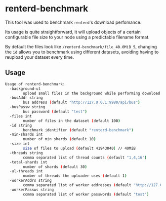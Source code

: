 # renterd-benchmark

This tool was used to benchmark `renterd`'s download perfomance. 

Its usage is quite straightforward, it will upload objects of a certain configurable file size to your node using a predictable filename format.

By default the files look like `/renterd-benchmark/file_40.0MiB_5`, changing the `id` allows you to benchmark using different datasets, avoiding having to reupload your dataset every time.

## Usage

```bash
Usage of renterd-benchmark:
  -background-ul
        upload small files in the background while performing download benchmarks
  -busAddr string
        bus address (default "http://127.0.0.1:9980/api/bus")
  -busPassw string
        bus password (default "test")
  -files int
        number of files in the dataset (default 100)
  -id string
        benchmark identifier (default "renterd-benchmark")
  -min-shards int
        number of min shards (default 10)
  -size int
        size of files to upload (default 41943040) // 40MiB
  -threads string
        comma separated list of thread counts (default "1,4,16")
  -total-shards int
        number of shards (default 30)
  -ul-threads int
        number of threads the uploader uses (default 1)
  -workerAddrs string
        comma separated list of worker addresses (default "http://127.0.0.1:9980/api/worker")
  -workerPassws string
        comma separated list of worker passwords (default "test")
```